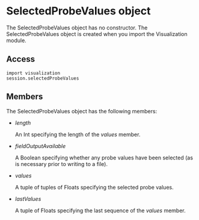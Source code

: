 # SelectedProbeValues object

The SelectedProbeValues object has no constructor. The SelectedProbeValues object is created when you import the Visualization module.

## Access

```
import visualization
session.selectedProbeValues
```

## Members

The SelectedProbeValues object has the following members:

- *length*

  An Int specifying the length of the *values* member.

- *fieldOutputAvailable*

  A Boolean specifying whether any probe values have been selected (as is necessary prior to writing to a file).

- *values*

  A tuple of tuples of Floats specifying the selected probe values.

- *lastValues*

  A tuple of Floats specifying the last sequence of the *values* member.